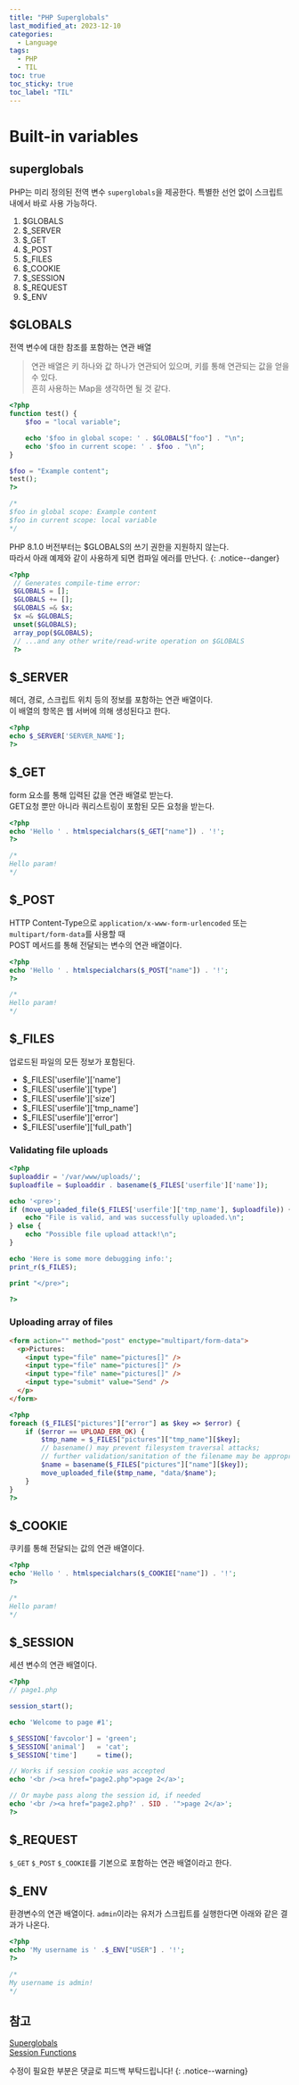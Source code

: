 ```yaml
---
title: "PHP Superglobals"
last_modified_at: 2023-12-10
categories:
  - Language
tags:
  - PHP
  - TIL
toc: true
toc_sticky: true
toc_label: "TIL"
---
```


# Built-in variables

## superglobals

PHP는 미리 정의된 전역 변수 `superglobals`을 제공한다.
특별한 선언 없이 스크립트 내에서 바로 사용 가능하다.

1. $GLOBALS
2. $_SERVER
3. $_GET
4. $_POST
5. $_FILES
6. $_COOKIE
7. $_SESSION
8. $_REQUEST
9. $_ENV

## $GLOBALS

전역 변수에 대한 참조를 포함하는 연관 배열

> 연관 배열은 키 하나와 값 하나가 연관되어 있으며, 키를 통해 연관되는 값을 얻을 수 있다.<br>
흔히 사용하는 Map을 생각하면 될 것 같다.

```php
<?php
function test() {
    $foo = "local variable";

    echo '$foo in global scope: ' . $GLOBALS["foo"] . "\n";
    echo '$foo in current scope: ' . $foo . "\n";
}

$foo = "Example content";
test();
?>

/*
$foo in global scope: Example content
$foo in current scope: local variable
*/
```

PHP 8.1.0 버전부터는 $GLOBALS의 쓰기 권한을 지원하지 않는다.<br>
따라서 아래 예제와 같이 사용하게 되면 컴파일 에러를 만난다.
{: .notice--danger}

```php
<?php
 // Generates compile-time error:
 $GLOBALS = [];
 $GLOBALS += [];
 $GLOBALS =& $x;
 $x =& $GLOBALS;
 unset($GLOBALS);
 array_pop($GLOBALS);
 // ...and any other write/read-write operation on $GLOBALS
 ?>
```

## $_SERVER

헤더, 경로, 스크립트 위치 등의 정보를 포함하는 연관 배열이다.<br>
이 배열의 항목은 웹 서버에 의해 생성된다고 한다.

```php
<?php
echo $_SERVER['SERVER_NAME'];
?>
```

## $_GET

form 요소를 통해 입력된 값을 연관 배열로 받는다.<br>
GET요청 뿐만 아니라 쿼리스트링이 포함된 모든 요청을 받는다.

```php
<?php
echo 'Hello ' . htmlspecialchars($_GET["name"]) . '!';
?>

/*
Hello param!
*/
```

## $_POST

HTTP Content-Type으로 `application/x-www-form-urlencoded` 또는 `multipart/form-data`를 사용할 때<br>
POST 메서드를 통해 전달되는 변수의 연관 배열이다.

```php
<?php
echo 'Hello ' . htmlspecialchars($_POST["name"]) . '!';
?>

/*
Hello param!
*/
```

## $_FILES

업로드된 파일의 모든 정보가 포함된다.

- $_FILES['userfile']['name']
- $_FILES['userfile']['type']
- $_FILES['userfile']['size']
- $_FILES['userfile']['tmp_name']
- $_FILES['userfile']['error']
- $_FILES['userfile']['full_path']

### Validating file uploads

```php
<?php
$uploaddir = '/var/www/uploads/';
$uploadfile = $uploaddir . basename($_FILES['userfile']['name']);

echo '<pre>';
if (move_uploaded_file($_FILES['userfile']['tmp_name'], $uploadfile)) {
    echo "File is valid, and was successfully uploaded.\n";
} else {
    echo "Possible file upload attack!\n";
}

echo 'Here is some more debugging info:';
print_r($_FILES);

print "</pre>";

?>
```

### Uploading array of files

```html
<form action="" method="post" enctype="multipart/form-data">
  <p>Pictures:
    <input type="file" name="pictures[]" />
    <input type="file" name="pictures[]" />
    <input type="file" name="pictures[]" />
    <input type="submit" value="Send" />
  </p>
</form>
```

```php
<?php
foreach ($_FILES["pictures"]["error"] as $key => $error) {
    if ($error == UPLOAD_ERR_OK) {
        $tmp_name = $_FILES["pictures"]["tmp_name"][$key];
        // basename() may prevent filesystem traversal attacks;
        // further validation/sanitation of the filename may be appropriate
        $name = basename($_FILES["pictures"]["name"][$key]);
        move_uploaded_file($tmp_name, "data/$name");
    }
}
?>
```

## $_COOKIE

쿠키를 통해 전달되는 값의 연관 배열이다.

```php
<?php
echo 'Hello ' . htmlspecialchars($_COOKIE["name"]) . '!';
?>

/*
Hello param!
*/
```

## $_SESSION

세션 변수의 연관 배열이다.

```php
<?php
// page1.php

session_start();

echo 'Welcome to page #1';

$_SESSION['favcolor'] = 'green';
$_SESSION['animal']   = 'cat';
$_SESSION['time']     = time();

// Works if session cookie was accepted
echo '<br /><a href="page2.php">page 2</a>';

// Or maybe pass along the session id, if needed
echo '<br /><a href="page2.php?' . SID . '">page 2</a>';
?>
```

## $_REQUEST

`$_GET` `$_POST` `$_COOKIE`를 기본으로 포함하는 연관 배열이라고 한다.

## $_ENV

환경변수의 연관 배열이다. `admin`이라는 유저가 스크립트를 실행한다면 아래와 같은 결과가 나온다.

```php
<?php
echo 'My username is ' .$_ENV["USER"] . '!';
?>

/*
My username is admin!
*/
```

## 참고

[Superglobals](https://www.php.net/manual/en/language.variables.superglobals.php)<br>
[Session Functions](https://www.php.net/manual/en/ref.session.php)

수정이 필요한 부분은 댓글로 피드백 부탁드립니다!
{: .notice--warning}